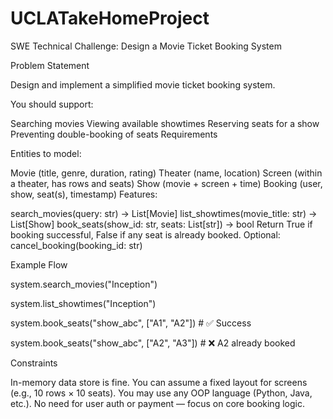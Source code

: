 # UCLATakeHomeProject

SWE Technical Challenge: Design a Movie Ticket Booking System

Problem Statement

Design and implement a simplified movie ticket booking system.

You should support:

Searching movies
Viewing available showtimes
Reserving seats for a show
Preventing double-booking of seats
Requirements

Entities to model:

Movie (title, genre, duration, rating)
Theater (name, location)
Screen (within a theater, has rows and seats)
Show (movie + screen + time)
Booking (user, show, seat(s), timestamp)
Features:

search_movies(query: str) -> List[Movie]
list_showtimes(movie_title: str) -> List[Show]
book_seats(show_id: str, seats: List[str]) -> bool
Return True if booking successful, False if any seat is already booked.
Optional: cancel_booking(booking_id: str)
 

Example Flow

system.search_movies("Inception")

system.list_showtimes("Inception")

system.book_seats("show_abc", ["A1", "A2"])  # ✅ Success

system.book_seats("show_abc", ["A2", "A3"])  # ❌ A2 already booked

 

Constraints

In-memory data store is fine.
You can assume a fixed layout for screens (e.g., 10 rows × 10 seats).
You may use any OOP language (Python, Java, etc.).
No need for user auth or payment — focus on core booking logic.